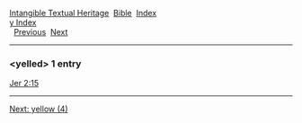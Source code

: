 [Intangible Textual Heritage](../../index)  [Bible](../index) 
[Index](index)   
[y Index](_y_)  
  [Previous](c12666)  [Next](c12668) 

------------------------------------------------------------------------

### &lt;yelled&gt; 1 entry

[Jer 2:15](../kjv/jer002.htm#015)  

------------------------------------------------------------------------

[Next: yellow (4)](c12668)
